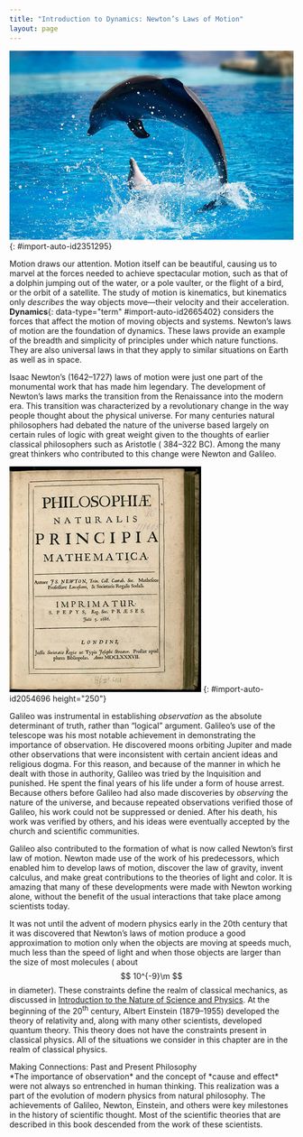 ```yaml
---
title: "Introduction to Dynamics: Newton’s Laws of Motion"
layout: page
---
```





![Two dolphins are shown in a pool at Lisbon Zoo. One is in the water, and the other is in the air diving back into water](/resources/Figure_04_00_01.jpg "Newton&#x2019;s laws of motion describe the motion of the dolphin&#x2019;s path. (credit: Jin Jang)")
{: #import-auto-id2351295}

Motion draws our attention. Motion itself can be beautiful, causing us to marvel
at the forces needed to achieve spectacular motion, such as that of a dolphin
jumping out of the water, or a pole vaulter, or the flight of a bird, or the
orbit of a satellite. The study of motion is kinematics, but kinematics only
*describes* the way objects move—their velocity and their acceleration.
**Dynamics**{: data-type="term" #import-auto-id2665402} considers the forces
that affect the motion of moving objects and systems. Newton’s laws of motion
are the foundation of dynamics. These laws provide an example of the breadth and
simplicity of principles under which nature functions. They are also universal
laws in that they apply to similar situations on Earth as well as in space.

Isaac Newton’s (1642–1727) laws of motion were just one part of the monumental
work that has made him legendary. The development of Newton’s laws marks the
transition from the Renaissance into the modern era. This transition was
characterized by a revolutionary change in the way people thought about the
physical universe. For many centuries natural philosophers had debated the
nature of the universe based largely on certain rules of logic with great weight
given to the thoughts of earlier classical philosophers such as Aristotle (
384–322 BC). Among the many great thinkers who contributed to this change were
Newton and Galileo.

![Cover page of the first edition of a book, Philosophiae Naturalis Principia Mathematica, written by Isaac Newton.](/resources/Figure_04_00_02.jpg "Isaac Newton&#x2019;s monumental work, Philosophiae Naturalis Principia Mathematica, was published in 1687. It proposed scientific laws that are still used today to describe the motion of objects. (credit: Service commun de la documentation de l'Universit&#xE9; de Strasbourg)")
{: #import-auto-id2054696 height="250"}

Galileo was instrumental in establishing *observation* as the absolute
determinant of truth, rather than “logical” argument. Galileo’s use of the
telescope was his most notable achievement in demonstrating the importance of
observation. He discovered moons orbiting Jupiter and made other observations
that were inconsistent with certain ancient ideas and religious dogma. For this
reason, and because of the manner in which he dealt with those in authority,
Galileo was tried by the Inquisition and punished. He spent the final years of
his life under a form of house arrest. Because others before Galileo had also
made discoveries by *observing* the nature of the universe, and because repeated
observations verified those of Galileo, his work could not be suppressed or
denied. After his death, his work was verified by others, and his ideas were
eventually accepted by the church and scientific communities.

Galileo also contributed to the formation of what is now called Newton’s first
law of motion. Newton made use of the work of his predecessors, which enabled
him to develop laws of motion, discover the law of gravity, invent calculus, and
make great contributions to the theories of light and color. It is amazing that
many of these developments were made with Newton working alone, without the
benefit of the usual interactions that take place among scientists today.

It was not until the advent of modern physics early in the 20th century that it
was discovered that Newton’s laws of motion produce a good approximation to
motion only when the objects are moving at speeds much, much less than the speed
of light and when those objects are larger than the size of most molecules (
about $$ 10^{-9}\m $$ in diameter). These constraints define the realm of
classical mechanics, as discussed
in [Introduction to the Nature of Science and Physics](/contents/ch1IntroductionTheNatureOfScienceAndPhysics.md). At the
beginning of the 20<sup>th</sup>
century, Albert Einstein (1879–1955) developed the theory of relativity and,
along with many other scientists, developed quantum theory. This theory does not
have the constraints present in classical physics. All of the situations we
consider in this chapter are in the realm of classical
physics.

<div data-type="note" data-has-label="true" data-label="" markdown="1">
<div data-type="title">
Making Connections: Past and Present Philosophy
</div>
*The importance of observation* and the concept of *cause and effect* were not always so entrenched in human thinking. This realization was a part of the evolution of modern physics from natural philosophy. The achievements of Galileo, Newton, Einstein, and others were key milestones in the history of scientific thought. Most of the scientific theories that are described in this book descended from the work of these scientists.

</div>
